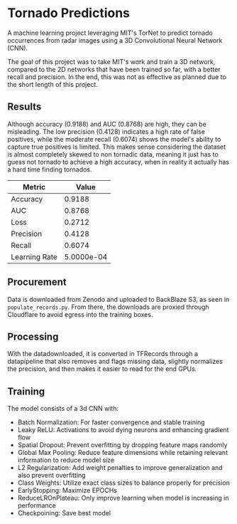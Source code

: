 # Tornado Predictions

A machine learning project leveraging MIT's TorNet to predict tornado occurrences from radar images using a 3D Convolutional Neural Network (CNN).

The goal of this project was to take MIT's work and train a 3D network, compared to the 2D networks that have been trained so far, with a better recall and precision. In the end, this was not as effective as planned due to the short length of this project. 

## Results
Although accuracy (0.9188) and AUC (0.8768) are high, they can be misleading. The low precision (0.4128) indicates a high rate of false positives, while the moderate recall (0.6074) shows the model's ability to capture true positives is limited. This makes sense considering the dataset is almost completely skewed to non tornadic data, meaning it just has to guess not tornado to achieve a high accuracy, when in reality it actually has a hard time finding tornados. 

| Metric            | Value |
|-------------------|------------|
| Accuracy          | 0.9188     |
| AUC               | 0.8768     |
| Loss              | 0.2712     |
| Precision         | 0.4128     |
| Recall            | 0.6074     |
| Learning Rate     | 5.0000e-04 |

## Procurement 

Data is downloaded from Zenodo and uploaded to BackBlaze S3, as seen in `populate_records.py`. From there, the downloads are proxied through Cloudflare to avoid egress into the training boxes. 

## Processing 

With the datadownloaded, it is converted in TFRecords through a datapipeline that also removes and flags missing data, slightly normalizes the precision, and then makes it easier to read for the end GPUs. 
 

## Training 

The model consists of a 3d CNN with:
- Batch Normalization: For faster convergence and stable training
- Leaky ReLU: Activations to avoid dying neurons and enhancing gradient flow
- Spatial Dropout: Prevent overfitting by dropping feature maps randomly
- Global Max Pooling: Reduce feature dimensions while retaining relevant information to reduce model size
- L2 Regularization: Add weight penalties to improve generalization and also prevent overfitting
- Class Weights: Utilize exact class sizes to balance properly for precision
- EarlyStopping: Maximize EPOCHs
- ReduceLROnPlateau: Only improve learning when model is increasing in performance
- Checkpoining: Save best model
